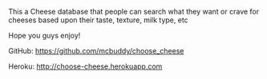 This a Cheese database that people can search what they want or crave for cheeses based upon their taste, texture, milk type, etc

Hope you guys enjoy!


GitHub: https://github.com/mcbuddy/choose_cheese

Heroku: http://choose-cheese.herokuapp.com
